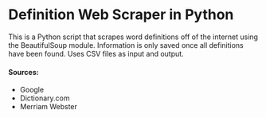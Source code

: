 # Definition Web Scraper in Python
 This is a Python script that scrapes word definitions off of the internet using the BeautifulSoup module. 
 Information is only saved once all definitions have been found.
 Uses CSV files as input and output.
#### Sources: 
- Google 
- Dictionary.com 
- Merriam Webster
 